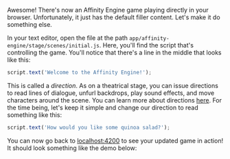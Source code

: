 Awesome! There's now an Affinity Engine game playing directly in your browser. Unfortunately, it just has the default filler content. Let's make it do something else.

In your text editor, open the file at the path `app/affinity-engine/stage/scenes/initial.js`. Here, you'll find the script that's controlling the game. You'll notice that there's a line in the middle that looks like this:

```js
script.text('Welcome to the Affinity Engine!');
```

This is called a _direction_. As on a theatrical stage, you can issue directions to read lines of dialogue, unfurl backdrops, play sound effects, and move characters around the scene. You can learn more about directions [here](#/stage/directions). For the time being, let's keep it simple and change our direction to read something like this:

```js
script.text('How would you like some quinoa salad?');
```

You can now go back to [localhost:4200](http://localhost:4200) to see your updated game in action! It should look something like the demo below:
